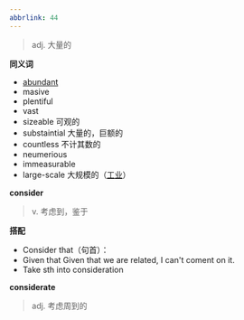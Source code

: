```yaml
---
abbrlink: 44
---
```

> adj. 大量的

**同义词**
- [abundant](abundant.md)
- masive
- plentiful
- vast
- sizeable 可观的
- substaintial 大量的，巨额的
- countless 不计其数的
- neumerious
- immeasurable
- large-scale 大规模的（[工业](工业.md)）

**consider**
> v. 考虑到，鉴于

**搭配**
- Consider that（句首）：
- Given that
	Given that we are related, I can't coment on it.
- Take sth into consideration

**considerate**
> adj. 考虑周到的
